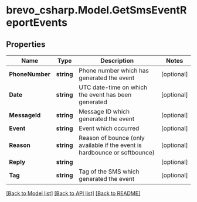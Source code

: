 # brevo_csharp.Model.GetSmsEventReportEvents
## Properties

Name | Type | Description | Notes
------------ | ------------- | ------------- | -------------
**PhoneNumber** | **string** | Phone number which has generated the event | [optional] 
**Date** | **string** | UTC date-time on which the event has been generated | [optional] 
**MessageId** | **string** | Message ID which generated the event | [optional] 
**Event** | **string** | Event which occurred | [optional] 
**Reason** | **string** | Reason of bounce (only available if the event is hardbounce or softbounce) | [optional] 
**Reply** | **string** |  | [optional] 
**Tag** | **string** | Tag of the SMS which generated the event | [optional] 

[[Back to Model list]](../README.md#documentation-for-models) [[Back to API list]](../README.md#documentation-for-api-endpoints) [[Back to README]](../README.md)

